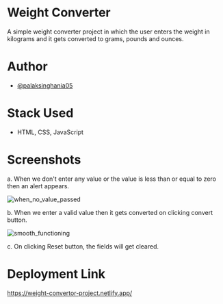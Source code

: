 # Weight Converter
A simple weight converter project in which the user enters the weight in kilograms and it gets converted to 
grams, pounds and ounces.

# Author
- [@palaksinghania05](https://github.com/palaksinghania05)

# Stack Used
- HTML, CSS, JavaScript

# Screenshots

a. When we don't enter any value or the value is less than or equal to zero then an alert appears.

![when_no_value_passed](https://user-images.githubusercontent.com/67850145/215349141-7b116c0f-0e19-4cd1-8557-39e498bd68dc.png)

b. When we enter a valid value then it gets converted on clicking convert button.

![smooth_functioning](https://user-images.githubusercontent.com/67850145/215349175-55a5bc6c-ec49-4893-a06c-92bdb9c11084.png)

c. On clicking Reset button, the fields will get cleared.


# Deployment Link
https://weight-convertor-project.netlify.app/
